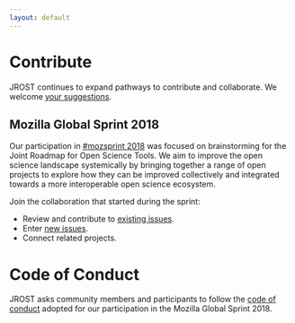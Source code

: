 ```yaml
---
layout: default
---
```


# Contribute
JROST continues to expand pathways to contribute and collaborate. We welcome <a href="mailto:info@jrost.org">your suggestions</a>.

## Mozilla Global Sprint 2018
Our participation in [#mozsprint 2018](https://github.com/OpenScienceRoadmap/mozilla-sprint-2018) was focused on brainstorming for the Joint Roadmap for Open Science Tools. We aim to improve the open science landscape systemically by bringing together a range of open projects to explore how they can be improved collectively and integrated towards a more interoperable open science ecosystem.

Join the collaboration that started during the sprint:
* Review and contribute to [existing issues](https://github.com/OpenScienceRoadmap/mozilla-sprint-2018/issues).
* Enter [new issues](https://github.com/OpenScienceRoadmap/mozilla-sprint-2018/issues/new).
* Connect related projects.

<!-- also update in join.md -->
# Code of Conduct
JROST asks community members and participants to follow the <a href="https://github.com/OpenScienceRoadmap/mozilla-sprint-2018/blob/master/CODE_OF_CONDUCT.md">code of conduct</a> adopted for our participation in the Mozilla Global Sprint 2018.
